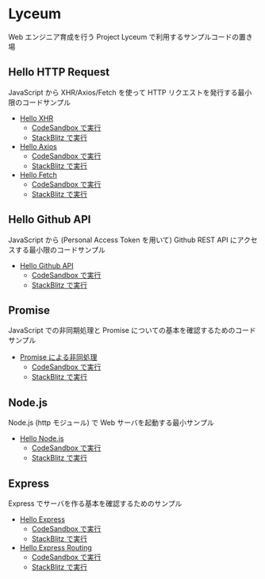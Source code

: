 # Lyceum

Web エンジニア育成を行う Project Lyceum で利用するサンプルコードの置き場

## Hello HTTP Request

JavaScript から XHR/Axios/Fetch を使って HTTP リクエストを発行する最小限のコードサンプル

* [Hello XHR](hello-xhr)
  * [CodeSandbox で実行](http://urls.jp/lyceum/csb/hello-xhr)
  * [StackBlitz で実行](http://urls.jp/lyceum/csb/hello-xhr)
* [Hello Axios](hello-axios)
  * [CodeSandbox で実行](http://urls.jp/lyceum/csb/hello-axios)
  * [StackBlitz で実行](http://urls.jp/lyceum/csb/hello-axios)
* [Hello Fetch](hello-fetch)
  * [CodeSandbox で実行](http://urls.jp/lyceum/csb/hello-fetch)
  * [StackBlitz で実行](http://urls.jp/lyceum/csb/hello-fetch)

## Hello Github API

JavaScript から (Personal Access Token を用いて) Github REST API にアクセスする最小限のコードサンプル

* [Hello Github API](hello-github-api)
  * [CodeSandbox で実行](http://urls.jp/lyceum/csb/hello-github-api)
  * [StackBlitz で実行](http://urls.jp/lyceum/csb/hello-github-api)

## Promise

JavaScript での非同期処理と Promise についての基本を確認するためのコードサンプル

* [Promise による非同処理](promise)
  * [CodeSandbox で実行](http://urls.jp/lyceum/csb/promise)
  * [StackBlitz で実行](http://urls.jp/lyceum/csb/promise)

## Node.js

Node.js (http モジュール) で Web サーバを起動する最小サンプル

* [Hello Node.js](hello-node)
  * [CodeSandbox で実行](http://urls.jp/lyceum/csb/hello-node)
  * [StackBlitz で実行](http://urls.jp/lyceum/csb/hello-node)

## Express

Express でサーバを作る基本を確認するためのサンプル

* [Hello Express](hello-express)
  * [CodeSandbox で実行](http://urls.jp/lyceum/csb/hello-express)
  * [StackBlitz で実行](http://urls.jp/lyceum/csb/hello-express)
* [Hello Express Routing](hello-express-routing)
  * [CodeSandbox で実行](http://urls.jp/lyceum/csb/hello-express-routing)
  * [StackBlitz で実行](http://urls.jp/lyceum/csb/hello-express-routing)
